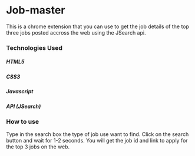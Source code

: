# Job-master
This is a chrome extension that you can use to get the job details of the top three jobs posted accross the web using the JSearch api.

### Technologies Used
##### HTML5
##### CSS3
##### Javascript 
##### API (JSearch)


### How to use
Type in the search box the type of job use want to find.
Click on the search button and wait for 1-2 seconds.
You will get the job id and link to apply for the top 3 jobs on the web.
